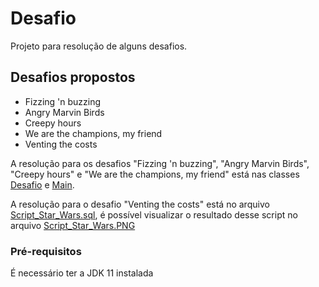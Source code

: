 # Desafio
Projeto para resolução de alguns desafios.


## Desafios propostos

* Fizzing 'n buzzing
* Angry Marvin Birds
* Creepy hours
* We are the champions, my friend
* Venting the costs

A resolução para os desafios "Fizzing 'n buzzing", "Angry Marvin Birds", "Creepy hours" e "We are the champions, my friend" está nas classes [Desafio](src/main/java/Desafio.java) e [Main](src/main/java/Main.java).

A resolução para o desafio "Venting the costs" está no arquivo [Script_Star_Wars.sql](Script_Star_Wars.sql), é possível visualizar o resultado desse script no arquivo [Script_Star_Wars.PNG](Script_Star_Wars.PNG)

### Pré-requisitos
É necessário ter a JDK 11 instalada
